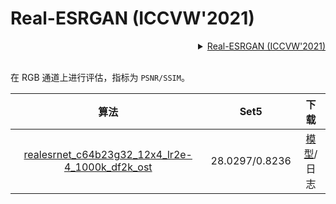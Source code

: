 # Real-ESRGAN (ICCVW'2021)

<!-- [ALGORITHM] -->

<details>
<summary align="right"><a href="https://arxiv.org/abs/2107.10833">Real-ESRGAN (ICCVW'2021)</a></summary>

```bibtex
@inproceedings{wang2021real,
  title={Real-ESRGAN: Training Real-World Blind Super-Resolution with Pure Synthetic data},
  author={Wang, Xintao and Xie, Liangbin and Dong, Chao and Shan, Ying},
  booktitle={Proceedings of the IEEE/CVF International Conference on Computer Vision Workshop (ICCVW)},
  pages={1905--1914},
  year={2021}
}
```

</details>

<br/>

在 RGB 通道上进行评估，指标为 `PSNR/SSIM`。

|                                                                算法                                                                |      Set5      |                                                                      下载                                                                     |
|:------------------------------------------------------------------------------------------------------------------------------------:|:--------------:|:-------------------------------------------------------------------------------------------------------------------------------------------------:|
| [realesrnet_c64b23g32_12x4_lr2e-4_1000k_df2k_ost](/configs/restorers/real_esrgan/realesrnet_c64b23g32_12x4_lr2e-4_1000k_df2k_ost.py) | 28.0297/0.8236 | [模型](https://download.openmmlab.com/mmediting/restorers/real_esrgan/realesrnet_c64b23g32_12x4_lr2e-4_1000k_df2k_ost_20210816-4ae3b5a4.pth)/日志 |
